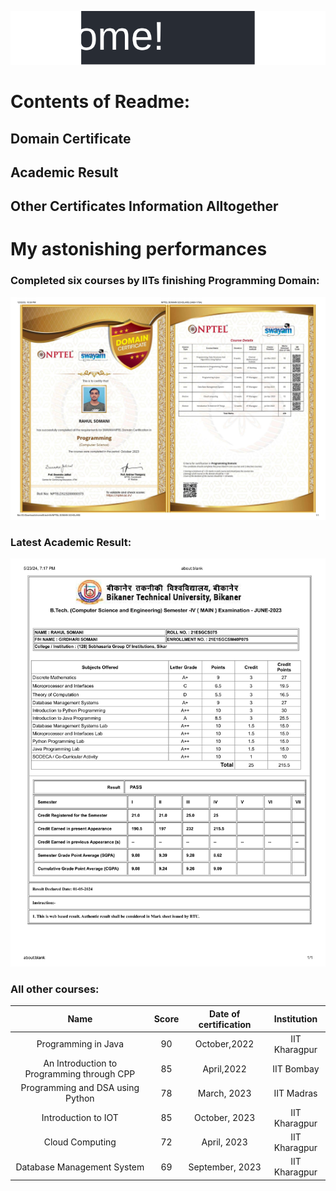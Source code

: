
![Animated Graphic](welcome.svg)

# Contents of Readme:
## Domain Certificate
## Academic Result
## Other Certificates Information Alltogether

# My astonishing performances
### Completed six courses by IITs finishing Programming Domain:
![NPTEL Domain - Programming](Compressed_Certificates/NPTEL_DOMAIN_CERTIFICATE.jpg)

### Latest Academic Result: 
![fourth_sem_result.jpg](Compressed_Certificates/fourth_sem_result.jpg)

### All other courses: 
| Name                                       | Score | Date of certification | Institution      |
| :----------------------------------------: | :---: | :-------------------: | :--------------: |
| Programming in Java                        | 90    | October,2022          | IIT Kharagpur    |
| An Introduction to Programming through CPP | 85    | April,2022            | IIT Bombay       |
| Programming and DSA using Python           | 78    | March, 2023           | IIT Madras       |
| Introduction to IOT                        | 85    | October, 2023         | IIT Kharagpur    |
| Cloud Computing                            | 72    | April, 2023           | IIT Kharagpur    |
| Database Management System                 | 69    | September, 2023       | IIT Kharagpur    |